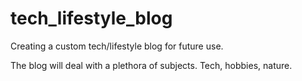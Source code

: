 # tech_lifestyle_blog
Creating a custom tech/lifestyle blog for future use.


The blog will deal with a plethora of subjects. Tech, hobbies, nature.
